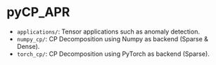 # pyCP_APR

- ```applications/```: Tensor applications such as anomaly detection.
- ```numpy_cp/```: CP Decomposition using Numpy as backend (Sparse & Dense).
- ```torch_cp/```: CP Decomposition using PyTorch as backend (Sparse).
